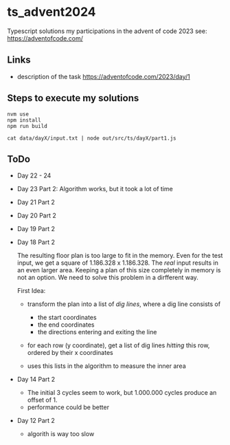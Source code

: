# ts_advent2024
Typescript solutions my participations in the advent of code 2023
see: https://adventofcode.com/

## Links
* description of the task
    https://adventofcode.com/2023/day/1

## Steps to execute my solutions

```(bash)
nvm use
npm install
npm run build

cat data/dayX/input.txt | node out/src/ts/dayX/part1.js 
```


## ToDo

* Day 22 - 24
* Day 23 Part 2: Algorithm works, but it took a lot of time
* Day 21 Part 2
* Day 20 Part 2
* Day 19 Part 2
* Day 18 Part 2

  The resulting floor plan is too large to fit in the memory. Even for the test input, we get a square of 1.186.328 x 1.186.328. The _real_ input results in an even larger area.
  Keeping a plan of this size completely in memory is not an option. We need to solve this problem in a dirfferent way.

  First Idea: 

  * transform the plan into a list of _dig lines_, where a dig line consists of
      
      * the start coordinates
      * the end coordinates
      * the directions entering and exiting the line

  * for each row (y coordinate), get a list of dig lines _hitting_ this row, ordered by their x coordinates
  * uses this lists in the algorithm to measure the inner area
* Day 14 Part 2 
   * The initial 3 cycles seem to work, but 1.000.000 cycles produce an offset of 1.
   * performance could be better
*  Day 12 Part 2
   * algorith is way too slow

